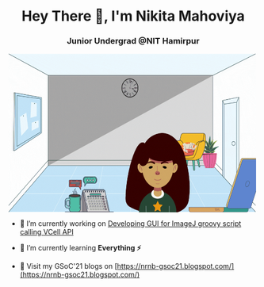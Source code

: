 <h1 align="center">Hey There 👋, I'm Nikita Mahoviya</h1>
<h3 align="center">Junior Undergrad @NIT Hamirpur</h3>
<img align="center"alt="GIF" src="https://github.com/nikitamahoviya/nikitamahoviya/blob/main/Nikita.gif?raw=true"width="500" height="320" />

- 🔭 I’m currently working on [Developing GUI for ImageJ groovy script calling VCell API](https://github.com/nrnb/GoogleSummerOfCode/issues/148)

- 🌱 I’m currently learning **Everything ⚡**

- 📝 Visit my GSoC'21 blogs on [https://nrnb-gsoc21.blogspot.com/](https://nrnb-gsoc21.blogspot.com/)

